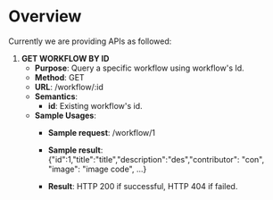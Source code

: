 Overview
============
Currently we are providing APIs as followed:
1. **GET WORKFLOW BY ID**
    - **Purpose**: Query a specific workflow using workflow's Id.
    - **Method**: GET
    - **URL**: /workflow/:id
    - **Semantics**: 
        - **id**: Existing workflow's id.
    - **Sample Usages**:
      - **Sample request**: /workflow/1
          
      - **Sample result**: {"id":1,"title":"title","description":"des","contributor": "con", "image": "image code", ...}
      
      - **Result**: HTTP 200 if successful, HTTP 404 if failed.

